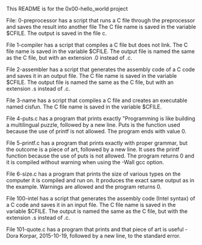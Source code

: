 This README is for the 0x00-hello_world project

File: 0-preprocessor has a script that runs a C file through the preprocessor and saves the result into another file
The C file name is saved in the variable $CFILE. The output is saved in the file c.

File 1-compiler has a script that compiles a C file but does not link. The C file name is saved in the variable $CFILE. The output file is named the same as the C file, but with an extension .0 instead of .c.

File 2-assembler has a script that generates the assembly code of a C code and saves it in an output file. The C file name is saved in the variable $CFILE. The output file is named the same as the C file, but with an extension .s instead of .c.

File 3-name has a script that compiles a C file and creates an executable named cisfun. The C file name is saved in the variable $CFILE.

File 4-puts.c has a program that prints exactly "Programming is like building a multilingual puzzle, followed by a new line. Puts is the function used because the use of printf is not allowed. The program ends with value 0. 

File 5-printf.c has a program that prints exactly with proper grammar, but the outcome is a piece of art, followed by a new line. It uses the printf function because the use of puts is not allowed. The program returns 0 and it is compiled without warning when using the -Wall gcc option.

File 6-size.c has a program that prints the size of various types on the computer it is compiled and run on. It produces the exact same output as in the example. Warnings are allowed and the program returns 0. 

File 100-intel has a script that generates the assembly code (Intel syntax) of a C code and saves it in an input file. The C file name is saved in the variable $CFILE. The output is named the same as the C file, but with the extension .s instead of .c.

File 101-quote.c has a program that prints and that piece of art is useful - Dora Korpar, 2015-10-19, followed by a new line, to the standard error.

